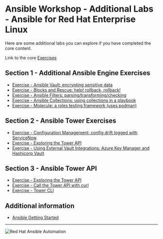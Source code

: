 # Ansible Workshop - Additional Labs - Ansible for Red Hat Enterprise Linux

Here are some additional labs you can explore if you have completed the core content. 

Link to the core [Exercises](https://ansible.github.io/workshops/exercises/ansible_rhel/)

## Section 1 - Additional Ansible Engine Exercises

 - [Exercise - Ansible Vault: encrypting sensitive data](vault)
 - [Exercise - Blocks and Rescue: help! rollback, rollback! ](blocks)
 - [Exercise - Ansible Filters: parsing/transforming/checking](filters)
 - [Exercise - Ansible Collections: using collections in a playbook](collections)
 - [Exercise - Molecule: a roles testing framework (uses podman)](molecule)

## Section 2 - Ansible Tower Exercises

 - [Exercise - Configuration Management: config drift logged with ServiceNow](configmgmt)
 - [Exercise - Exploring the Tower API](tower-api)
 - [Exercise - Using External Vault Integrations: Azure Key Manager and Hashicorp Vault](tower-secret)

## Section 3 - Ansible Tower API

 - [Exercise - Exploring the Tower API](explore-tower-api)
 - [Exercise - Call the Tower API with curl](curl-tower-api)
 - [Exercise - Tower CLI](tower-cli-tower-api)

## Additional information

 - [Ansible Getting Started](http://docs.ansible.com/ansible/latest/intro_getting_started.html)

---
![Red Hat Ansible Automation](../../images/rh-ansible-automation.png)
